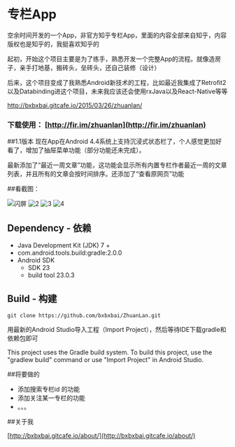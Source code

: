 # 专栏App

空余时间开发的一个App，非官方知乎专栏App，里面的内容全部来自知乎，内容版权也是知乎的，我挺喜欢知乎的

起初，开始这个项目主要是为了练手，熟悉开发一个完整App的流程。就像造房子，亲手打地基，搬砖头，垒砖头，还自己装修（设计）

后来，这个项目变成了我熟悉Android新技术的工程，比如最近我集成了Retrofit2以及Databinding进这个项目，未来我应该还会使用rxJava以及React-Native等等

http://bxbxbai.gitcafe.io/2015/03/26/zhuanlan/

### 下载使用： [http://fir.im/zhuanlan](http://fir.im/zhuanlan)


##1.1版本
现在App在Android 4.4系统上支持沉浸式状态栏了，个人感觉更加好看了，增加了抽屉菜单功能（部分功能还未完成）。

最新添加了“最近一周文章”功能，这功能会显示所有内置专栏作者最近一周的文章列表，并且所有的文章会按时间排序。还添加了“查看原网页”功能


##看截图：

<img src="https://raw.githubusercontent.com/bxbxbai/ZhuanLan/master/images/home.png" alt="闪屏" style="max-width:200px;">

<img src="https://raw.githubusercontent.com/bxbxbai/ZhuanLan/master/images/list.png" alt="2" style="max-width: 200px;">

<img src="https://raw.githubusercontent.com/bxbxbai/ZhuanLan/master/images/story.png" alt="3" style="max-width:200px;">

<img src="https://raw.githubusercontent.com/bxbxbai/ZhuanLan/master/images/story2.png" alt="4" style="max-width:200px;">


## Dependency - 依赖
  - Java Development Kit (JDK) 7 +
  - com.android.tools.build:gradle:2.0.0
  - Android SDK
    - SDK 23
    - build tool 23.0.3


## Build - 构建

    git clone https://github.com/bxbxbai/ZhuanLan.git

用最新的Android Studio导入工程（Import Project），然后等待IDE下载gradle和依赖包即可

This project uses the Gradle build system. To build this project, use the "gradlew build" command or use "Import Project" in Android Studio.


##将要做的

- 添加搜索专栏id 的功能
- 添加关注某一专栏的功能
- 。。。


##关于我

[http://bxbxbai.gitcafe.io/about/](http://bxbxbai.gitcafe.io/about/)



  
  